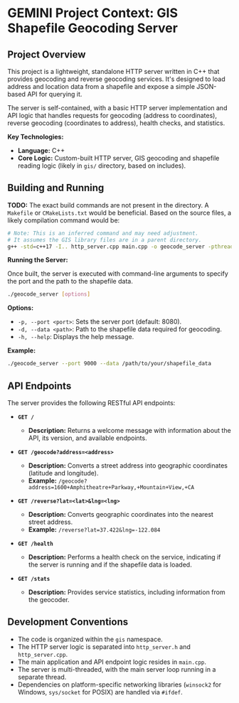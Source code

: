 # GEMINI Project Context: GIS Shapefile Geocoding Server

## Project Overview

This project is a lightweight, standalone HTTP server written in C++ that provides geocoding and reverse geocoding services. It's designed to load address and location data from a shapefile and expose a simple JSON-based API for querying it.

The server is self-contained, with a basic HTTP server implementation and API logic that handles requests for geocoding (address to coordinates), reverse geocoding (coordinates to address), health checks, and statistics.

**Key Technologies:**
*   **Language:** C++
*   **Core Logic:** Custom-built HTTP server, GIS geocoding and shapefile reading logic (likely in `gis/` directory, based on includes).

## Building and Running

**TODO:** The exact build commands are not present in the directory. A `Makefile` or `CMakeLists.txt` would be beneficial. Based on the source files, a likely compilation command would be:

```bash
# Note: This is an inferred command and may need adjustment.
# It assumes the GIS library files are in a parent directory.
g++ -std=c++17 -I.. http_server.cpp main.cpp -o geocode_server -pthread
```

**Running the Server:**

Once built, the server is executed with command-line arguments to specify the port and the path to the shapefile data.

```bash
./geocode_server [options]
```

**Options:**
*   `-p, --port <port>`: Sets the server port (default: 8080).
*   `-d, --data <path>`: Path to the shapefile data required for geocoding.
*   `-h, --help`: Displays the help message.

**Example:**
```bash
./geocode_server --port 9000 --data /path/to/your/shapefile_data
```

## API Endpoints

The server provides the following RESTful API endpoints:

*   **`GET /`**
    *   **Description:** Returns a welcome message with information about the API, its version, and available endpoints.

*   **`GET /geocode?address=<address>`**
    *   **Description:** Converts a street address into geographic coordinates (latitude and longitude).
    *   **Example:** `/geocode?address=1600+Amphitheatre+Parkway,+Mountain+View,+CA`

*   **`GET /reverse?lat=<lat>&lng=<lng>`**
    *   **Description:** Converts geographic coordinates into the nearest street address.
    *   **Example:** `/reverse?lat=37.422&lng=-122.084`

*   **`GET /health`**
    *   **Description:** Performs a health check on the service, indicating if the server is running and if the shapefile data is loaded.

*   **`GET /stats`**
    *   **Description:** Provides service statistics, including information from the geocoder.

## Development Conventions

*   The code is organized within the `gis` namespace.
*   The HTTP server logic is separated into `http_server.h` and `http_server.cpp`.
*   The main application and API endpoint logic resides in `main.cpp`.
*   The server is multi-threaded, with the main server loop running in a separate thread.
*   Dependencies on platform-specific networking libraries (`winsock2` for Windows, `sys/socket` for POSIX) are handled via `#ifdef`.
